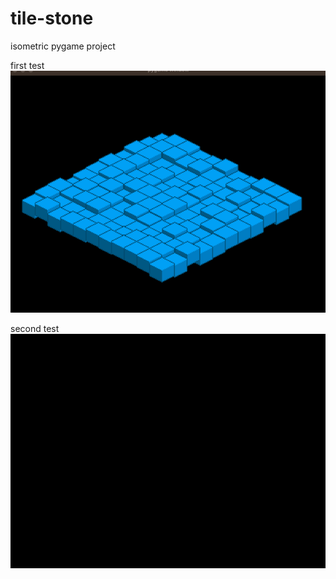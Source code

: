 # tile-stone
isometric pygame project

first test
<img src="assets/gifs/tiles.gif" alt=""/>

second test
<img src="assets/gifs/tiles2.gif" alt=""/>